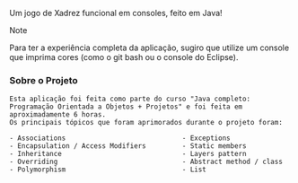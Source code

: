   Um jogo de Xadrez funcional em consoles, feito em Java!

  > [!NOTE]
> Para ter a experiência completa da aplicação, sugiro que utilize um console que imprima cores (como o git bash ou o console do Eclipse).

 ### Sobre o Projeto
    Esta aplicação foi feita como parte do curso "Java completo: Programação Orientada a Objetos + Projetos" e foi feita em aproximadamente 6 horas.
    Os principais tópicos que foram aprimorados durante o projeto foram:
    
    - Associations                             - Exceptions
    - Encapsulation / Access Modifiers         - Static members
    - Inheritance                              - Layers pattern
    - Overriding                               - Abstract method / class
    - Polymorphism                             - List
    
    
    
    
    
